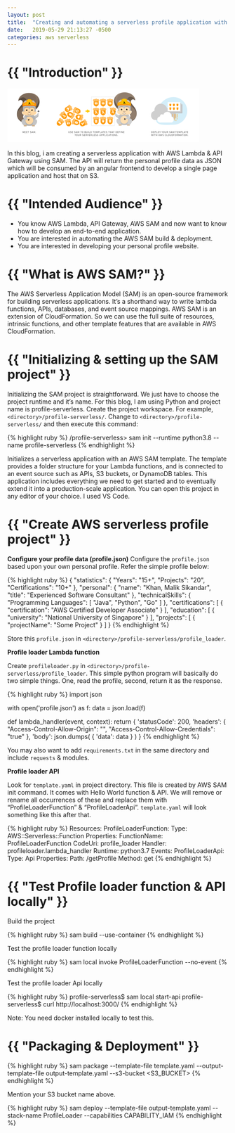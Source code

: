 ```yaml
---
layout: post
title:  "Creating and automating a serverless profile application with AWS SAM, AWS CI/CD & Angular"
date:   2019-05-29 21:13:27 -0500
categories: aws serverless
---
```


<h1>{{ "Introduction" }}</h1>

![sam](/assets/aws/serverless/sam.png)

In this blog, i am creating a serverless application with AWS Lambda & API Gateway using SAM. The API will return the personal profile data as JSON which will be consumed by an angular frontend to develop a single page application and host that on S3.

<h1>{{ "Intended Audience" }}</h1>

<ul>
<li>You know AWS Lambda, API Gateway, AWS SAM and now want to know how to develop an end-to-end application.</li>
<li>You are interested in automating the AWS SAM build & deployment.</li>
<li>You are interested in developing your personal profile website.</li>
</ul>

<h1>{{ "What is AWS SAM?" }}</h1>

The AWS Serverless Application Model (SAM) is an open-source framework for building serverless applications. It’s a shorthand way to write lambda functions, APIs, databases, and event source mappings. AWS SAM is an extension of CloudFormation. So we can use the full suite of resources, intrinsic functions, and other template features that are available in AWS CloudFormation.

<h1>{{ "Initializing & setting up the SAM project" }}</h1>

Initializing the SAM project is straightforward. We just have to choose the project runtime and it’s name. For this blog, I am using Python and project name is profile-serverless. Create the project workspace. For example, `<directory>/profile-serverless/`.  Change to `<directory>/profile-serverless/` and then execute this command:

{% highlight ruby %}
<directory>/profile-serverless> sam init --runtime python3.8 --name profile-serverless
{% endhighlight %}

Initializes a serverless application with an AWS SAM template. The template provides a folder structure for your Lambda functions, and is connected to an event source such as APIs, S3 buckets, or DynamoDB tables. This application includes everything we need to get started and to eventually extend it into a production-scale application. You can open this project in any editor of your choice. I used VS Code.

<h1>{{ "Create AWS serverless profile project" }}</h1>

<b>Configure your profile data (profile.json)</b>
Configure the `profile.json` based upon your own personal profile. Refer the simple profile below:

{% highlight ruby %}
{
  "statistics": {
    "Years": "15+",
    "Projects": "20",
    "Certifications": "10+"
  },
  "personal": {
    "name": "Khan, Malik Sikandar",
    "title": "Experienced Software Consultant"
  },
  "technicalSkills": {
    "Programming Languages": [
      "Java",
      "Python",
      "Go"
    ]
  },
  "certifications": [
    {
      "certification": "AWS Certified Developer Associate"
    }
  ],
  "education": [
    {
      "university": "National University of Singapore"
    }
  ],
  "projects": [
    {
      "projectName": "Some Project"
    }
  ]
}
{% endhighlight %}

Store this `profile.json` in `<directory>/profile-serverless/profile_loader`.

<b>Profile loader Lambda function</b>

Create `profileloader.py` in `<directory>/profile-serverless/profile_loader`. This simple python program will basically do two simple things. One, read the profile, second, return it as the response.

{% highlight ruby %}
import json

with open('profile.json') as f:
  data = json.load(f)

def lambda_handler(event, context):
    return {
        'statusCode': 200,
        'headers': {
          "Access-Control-Allow-Origin": "",
           "Access-Control-Allow-Credentials": "true"
        },
        'body': json.dumps(
          {
            'data': data
          }
        )
    }
{% endhighlight %}

You may also want to add `requirements.txt` in the same directory and include `requests` & modules.

<b>Profile loader API</b>

Look for `template.yaml` in project directory. This file is created by AWS SAM init command. It comes with Hello World function & API. We will remove or rename all occurrences of these and replace them with “ProfileLoaderFunction” & “ProfileLoaderApi”. `template.yaml` will look something like this after that.

{% highlight ruby %}
Resources:
  ProfileLoaderFunction:
    Type: AWS::Serverless::Function
    Properties:
      FunctionName: ProfileLoaderFunction
      CodeUri: profile_loader
      Handler: profileloader.lambda_handler
      Runtime: python3.7
      Events:
        ProfileLoaderApi:
          Type: Api
          Properties:
            Path: /getProfile
            Method: get
{% endhighlight %}

<h1>{{ "Test Profile loader function & API locally" }}</h1>

Build the project

{% highlight ruby %}
sam build --use-container
{% endhighlight %}

Test the profile loader function locally

{% highlight ruby %}
sam local invoke ProfileLoaderFunction --no-event
{% endhighlight %}

Test the profile loader Api locally

{% highlight ruby %}
profile-serverless$ sam local start-api profile-serverless$ curl http://localhost:3000/
{% endhighlight %}

Note: You need docker installed locally to test this.

<h1>{{ "Packaging & Deployment" }}</h1>

{% highlight ruby %}
sam package --template-file template.yaml --output-template-file output-template.yaml --s3-bucket <S3_BUCKET>
{% endhighlight %}

Mention your S3 bucket name above.

{% highlight ruby %}
sam deploy --template-file output-template.yaml --stack-name ProfileLoader --capabilities CAPABILITY_IAM
{% endhighlight %}